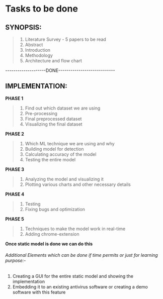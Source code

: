 # Tasks to be done

## SYNOPSIS:
> 1) Literature Survey - 5 papers to be read 
> 2) Abstract
> 3) Introduction
> 4) Methodology 
> 5) Architecture and flow chart

--------------------DONE----------------------------

## IMPLEMENTATION:

**PHASE 1**
> 1) Find out which dataset we are using
> 2) Pre-processing
> 3) Final preprocessed dataset 
> 4) Visualizing the final dataset

**PHASE 2**
> 1) Which ML technique we are using and why
> 2) Building model for detection
> 3) Calculating accuracy of the model
> 4) Testing the entire model

**PHASE 3**
> 1) Analyzing the model and visualizing it
> 2) Plotting various charts and other necessary details

**PHASE 4**
> 1) Testing 
> 2) Fixing bugs and optimization

**PHASE 5** 
> 1) Techniques to make the model work in real-time
> 2) Adding chrome-extension

**Once static model is done we can do this**

###### Additional Elements which can be done if time permits or just for learning purpose:- 
1) Creating a GUI for the entire static model and showing the implementation
2) Embedding it to an existing antivirus software or creating a demo software with this feature

